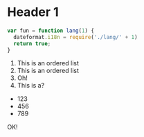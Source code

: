 # Header 1

```js
var fun = function lang(1) {
  dateformat.i18n = require('./lang/' + 1)
  return true;
}
```
1. This is an ordered list
2. This is an ordered list
3. Oh!
  1. This is a?
  * 123
  * 456
  * 789

OK!
